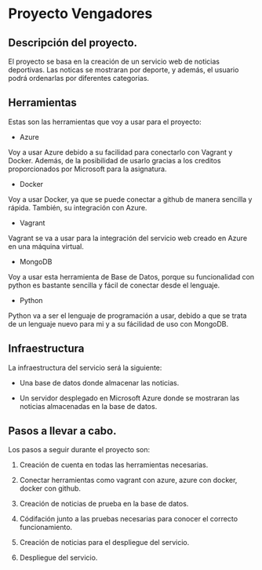 # Proyecto Vengadores


## Descripción del proyecto.

El proyecto se basa en la creación de un servicio web de noticias 
deportivas. Las noticas se mostraran por deporte, y además, el usuario 
podrá ordenarlas por diferentes categorias.


## Herramientas

Estas son las herramientas que voy a usar para el proyecto:

- Azure

Voy a usar Azure debido a su facilidad para conectarlo con Vagrant y 
Docker. Además, de la posibilidad de usarlo gracias a los creditos 
proporcionados por Microsoft para la asignatura.

- Docker

Voy a usar Docker, ya que se puede conectar a github de manera sencilla 
y rápida. También, su integración con Azure.

- Vagrant

Vagrant se va a usar para la integración del servicio web creado en 
Azure en una máquina virtual.

- MongoDB

Voy a usar esta herramienta de Base de Datos, porque su funcionalidad 
con python es bastante sencilla y fácil de conectar desde el lenguaje.

- Python

Python va a ser el lenguaje de programación a usar, debido a que se 
trata de un lenguaje nuevo para mi y a su fácilidad de uso con MongoDB.

## Infraestructura

La infraestructura del servicio será la siguiente:

- Una base de datos donde almacenar las noticias.

- Un servidor desplegado en Microsoft Azure donde se mostraran las 
noticias almacenadas en la base de datos.

## Pasos a llevar a cabo.

Los pasos a seguir durante el proyecto son:

1. Creación de cuenta en todas las herramientas necesarias.

2. Conectar herramientas como vagrant con azure, azure con docker, 
docker con github.

3. Creación de noticias de prueba en la base de datos.

4. Códifación junto a las pruebas necesarias para conocer el correcto 
funcionamiento.

5. Creación de noticias para el despliegue del servicio.

6. Despliegue del servicio.
